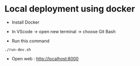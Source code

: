 # Local deployment using docker

- Install Docker

- In VScode -> open new terminal -> choose Git Bash

- Run this command

```shell
./run-dev.sh
```

- Open web : <http://localhost:8000>
